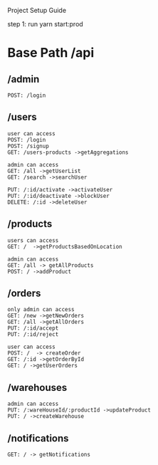 Project Setup Guide

step 1: run yarn start:prod

# Base Path /api

## /admin

    POST: /login

## /users

    user can access
    POST: /login
    POST: /signup
    GET: /users-products ->getAggregations

    admin can access
    GET: /all ->getUserList
    GET: /search ->searchUser

    PUT: /:id/activate ->activateUser
    PUT: /:id/deactivate ->blockUser
    DELETE: /:id ->deleteUser

## /products

    users can access
    GET: /  ->getProductsBasedOnLocation

    admin can access
    GET: /all -> getAllProducts
    POST: / ->addProduct

## /orders

    only admin can access
    GET: /new ->getNewOrders
    GET: /all ->getAllOrders
    PUT: /:id/accept
    PUT: /:id/reject

    user can access
    POST: /  -> createOrder
    GET: /:id ->getOrderById
    GET: / ->getUserOrders

## /warehouses

    admin can access
    PUT: /:wareHouseId/:productId ->updateProduct
    PUT: / ->createWarehouse

## /notifications

    GET: / -> getNotifications
